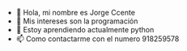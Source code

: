 - 👋 Hola, mi nombre es Jorge Ccente
- 👀 Mis intereses son la programación
- 🌱 Estoy aprendiendo actualmente python
- 📫 Como contactarme con el numero 918259578
